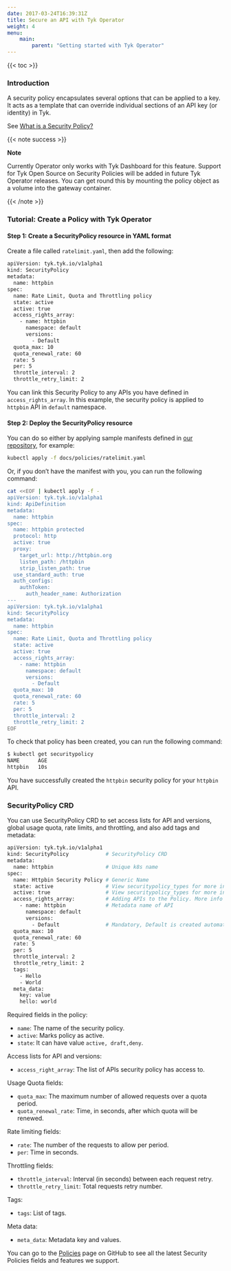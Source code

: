 ```yaml
---
date: 2017-03-24T16:39:31Z
title: Secure an API with Tyk Operator
weight: 4
menu:
    main:
        parent: "Getting started with Tyk Operator"
---
```


{{< toc >}}

### Introduction

A security policy encapsulates several options that can be applied to a key. It acts as a template that can override individual sections of an API key (or identity) in Tyk.

See [What is a Security Policy?](https://tyk.io/docs/getting-started/key-concepts/what-is-a-security-policy/)

{{< note success >}}

**Note**  

 

Currently Operator only works with Tyk Dashboard for this feature. Support for Tyk Open Source on Security Policies will be added in future Tyk Operator releases. You can get round this by mounting the policy object as a volume into the gateway container.

{{< /note >}}

### Tutorial: Create a Policy with Tyk Operator

#### Step 1: Create a SecurityPolicy resource in YAML format

Create a file called `ratelimit.yaml`, then add the following:

```bash
apiVersion: tyk.tyk.io/v1alpha1
kind: SecurityPolicy
metadata:
  name: httpbin
spec:
  name: Rate Limit, Quota and Throttling policy
  state: active
  active: true
  access_rights_array:
    - name: httpbin
      namespace: default
      versions:
        - Default
  quota_max: 10
  quota_renewal_rate: 60
  rate: 5
  per: 5
  throttle_interval: 2
  throttle_retry_limit: 2
```

You can link this Security Policy to any APIs you have defined in `access_rights_array`. In this example, the security policy is applied to `httpbin` API in `default` namespace.

#### Step 2: Deploy the SecurityPolicy resource
You can do so either by applying sample manifests defined in [our repository](https://github.com/TykTechnologies/tyk-operator/tree/master/docs/policies), for example:

```bash
kubectl apply -f docs/policies/ratelimit.yaml
```

Or, if you don’t have the manifest with you, you can run the following command:

```bash
cat <<EOF | kubectl apply -f -
apiVersion: tyk.tyk.io/v1alpha1
kind: ApiDefinition
metadata:
  name: httpbin
spec:
  name: httpbin protected
  protocol: http
  active: true
  proxy:
    target_url: http://httpbin.org
    listen_path: /httpbin
    strip_listen_path: true
  use_standard_auth: true
  auth_configs:
    authToken:
      auth_header_name: Authorization
---
apiVersion: tyk.tyk.io/v1alpha1
kind: SecurityPolicy
metadata:
  name: httpbin
spec:
  name: Rate Limit, Quota and Throttling policy
  state: active
  active: true
  access_rights_array:
    - name: httpbin
      namespace: default
      versions:
        - Default
  quota_max: 10
  quota_renewal_rate: 60
  rate: 5
  per: 5
  throttle_interval: 2
  throttle_retry_limit: 2
EOF
```

To check that policy has been created, you can run the following command:

```bash
$ kubectl get securitypolicy
NAME      AGE
httpbin   10s
```

You have successfully created the  `httpbin` security policy for your `httpbin` API. 

### SecurityPolicy CRD

You can use SecurityPolicy CRD to set access lists for API and versions, global usage quota, rate limits, and throttling, and also add tags and metadata:

```bash
apiVersion: tyk.tyk.io/v1alpha1
kind: SecurityPolicy            # SecurityPolicy CRD
metadata:
  name: httpbin                 # Unique k8s name
spec:
  name: Httpbin Security Policy # Generic Name
  state: active                 # View securitypolicy_types for more info
  active: true                  # View securitypolicy_types for more info
  access_rights_array:          # Adding APIs to the Policy. More info just below
    - name: httpbin             # Metadata name of API
      namespace: default
      versions:
        - Default               # Mandatory, Default is created automatically
  quota_max: 10
  quota_renewal_rate: 60
  rate: 5
  per: 5
  throttle_interval: 2
  throttle_retry_limit: 2
  tags:
    - Hello
    - World
  meta_data:
    key: value
    hello: world
```


Required fields in the policy:

- `name`: The name of the security policy.
- `active`: Marks policy as active.
- `state`: It can have value `active, draft,deny`.

Access lists for API and versions:

- `access_right_array`: The list of APIs security policy has access to.

Usage Quota fields:

- `quota_max`: The maximum number of allowed requests over a quota period.
- `quota_renewal_rate`: Time, in seconds, after which quota will be renewed.

Rate limiting fields:

- `rate`: The number of the requests to allow per period.
- `per`: Time in seconds.

Throttling fields:

- `throttle_interval`: Interval (in seconds) between each request retry.
- `throttle_retry_limit`: Total requests retry number.

Tags:

- `tags`: List of tags.

Meta data:

- `meta_data`: Metadata key and values.

You can go to the [Policies](https://github.com/TykTechnologies/tyk-operator/blob/master/docs/policies.md) page on GitHub to see all the latest Security Policies fields and features we support.
